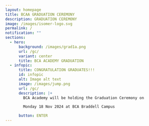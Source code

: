 ```yaml
---
layout: homepage
title: BCAA GRADUATION CEREMONY
description: GRADUATION CEREMONY
image: /images/isomer-logo.svg
permalink: /
notification: ""
sections:
  - hero:
      background: /images/grad1a.png
      url: /gc/
      variant: center
      title: BCA ACADEMY GRADUATION
  - infopic:
      title: CONGRATULATION GRADUATES!!!
      id: infopic
      alt: Image alt text
      image: /images/jump.png
      url: /gc/
      description: |+
        BCA Academy will be holding the Graduation Ceremony on

        Monday 18 Nov 2024 at BCA Braddell Campus

      button: ENTER
---
```

